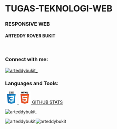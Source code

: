 # TUGAS-TEKNOLOGI-WEB
<h3 align="left">RESPONSIVE WEB</h3>
<h4 align="left">ARTEDDY ROVER BUKIT</h4>
<p align="left"> <a href="https://twitter.com/" target="blank"><img src="https://img.shields.io/twitter/follow/?logo=twitter&style=for-the-badge" alt="" /></a> </p>
<h3 align="left">Connect with me:</h3>
<p align="left">
<a href="https://instagram.com/arteddybukit_" target="blank"><img align="center" src="https://raw.githubusercontent.com/rahuldkjain/github-profile-readme-generator/master/src/images/icons/Social/instagram.svg" alt="arteddybukit_" height="30" width="40" /></a>
</p>

<h3 align="left">Languages and Tools:</h3>
<p align="left"> <a href="https://www.w3schools.com/css/" target="_blank" rel="noreferrer"> <img src="https://raw.githubusercontent.com/devicons/devicon/master/icons/css3/css3-original-wordmark.svg" alt="css3" width="40" height="40"/> </a> <a  </a> <a href="https://www.w3.org/html/" target="_blank" rel="noreferrer"> <img src="https://raw.githubusercontent.com/devicons/devicon/master/icons/html5/html5-original-wordmark.svg" alt="html5" width="40" height="40"/> </a> <a href="https://www.java.com" target="_blank" rel="noreferrer"> <img  
<h4 align="left">GITHUB STATS</h4>
<p>&nbsp;<img align="left" src="https://github-readme-stats.vercel.app/api?username=arteddybukit&show_icons=true&locale=en" alt="arteddybukit" /></p>

<p><img align="left" src="https://github-readme-streak-stats.herokuapp.com/?user=arteddybukit&" alt="arteddybukit" /></p>

<p><img align="left" src="https://github-readme-stats.vercel.app/api/top-langs?username=arteddybukit&show_icons=true&locale=en&layout=compact" alt="arteddybukit" /></p>
